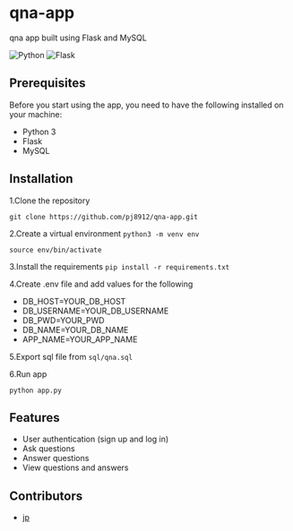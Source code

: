 # qna-app
qna app built using Flask and MySQL

![Python](https://shields.io/static/v1?label=python&message=3.10.6&color=green) ![Flask](https://shields.io/static/v1?label=flask&message=2.2.2&color=green)

## Prerequisites
Before you start using the app, you need to have the following installed on your machine:

- Python 3
- Flask
- MySQL


## Installation

1.Clone the repository

`git clone https://github.com/pj8912/qna-app.git`

2.Create a virtual environment
`python3 -m venv env`

`source env/bin/activate`


3.Install the requirements
`pip install -r requirements.txt`

4.Create .env file and add values for the following

- DB_HOST=YOUR_DB_HOST
- DB_USERNAME=YOUR_DB_USERNAME
- DB_PWD=YOUR_PWD
- DB_NAME=YOUR_DB_NAME
- APP_NAME=YOUR_APP_NAME

5.Export sql file from `sql/qna.sql`


6.Run app

`python app.py`


## Features
- User authentication (sign up and log in)
- Ask questions
- Answer questions
- View questions and answers

## Contributors

- [jp](https://github.com/pj8912)
